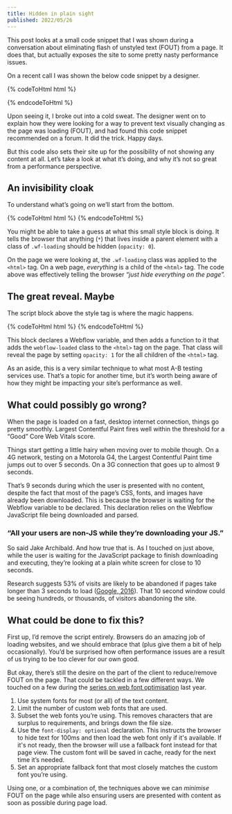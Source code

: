 ```yaml
---
title: Hidden in plain sight
published: 2022/05/26
---
```


This post looks at a small code snippet that I was shown during a conversation about eliminating flash of unstyled text (FOUT) from a page. It does that, but actually exposes the site to some pretty nasty performance issues.

On a recent call I was shown the below code snippet by a designer.

{% codeToHtml html %}
<script>
var Webflow = Webflow || [];
Webflow.push(function () {
$('html').addClass('webflow-loaded')
});
</script>
<style>
.wf-loading \* {
opacity: 0;
}
</style>
{% endcodeToHtml %}

Upon seeing it, I broke out into a cold sweat. The designer went on to explain how they were looking for a way to prevent text visually changing as the page was loading (FOUT), and had found this code snippet recommended on a forum. It did the trick. Happy days.

But this code also sets their site up for the possibility of not showing any content at all. Let’s take a look at what it’s doing, and why it’s not so great from a performance perspective.

## An invisibility cloak

To understand what’s going on we’ll start from the bottom.

{% codeToHtml html %}
    <style>
        .wf-loading * {
            opacity: 0;
        }
    </style>
{% endcodeToHtml %}

You might be able to take a guess at what this small style block is doing. It tells the browser that anything (`*`) that lives inside a parent element with a class of `.wf-loading` should be hidden (`opacity: 0`).

On the page we were looking at, the `.wf-loading` class was applied to the `<html>` tag. On a web page, _everything_ is a child of the `<html>` tag. The code above was effectively telling the browser _“just hide everything on the page”._

## The great reveal. Maybe

The script block above the style tag is where the magic happens.

{% codeToHtml html %}
    <script>
        var Webflow = Webflow || [];
        Webflow.push(function () {
            $('html').addClass('webflow-loaded')
        });
    </script>
{% endcodeToHtml %}

This block declares a Webflow variable, and then adds a function to it that adds the `webflow-loaded` class to the `<html>` tag on the page. That class will reveal the page by setting `opacity: 1` for the all children of the `<html>` tag.

As an aside, this is a very similar technique to what most A-B testing services use. That’s a topic for another time, but it’s worth being aware of how they might be impacting your site’s performance as well.

## What could possibly go wrong?

When the page is loaded on a fast, desktop internet connection, things go pretty smoothly. Largest Contentful Paint fires well within the threshold for a “Good” Core Web Vitals score.

Things start getting a little hairy when moving over to mobile though. On a 4G network, testing on a Motorola G4, the Largest Contentful Paint time jumps out to over 5 seconds. On a 3G connection that goes up to almost 9 seconds.

That’s 9 seconds during which the user is presented with no content, despite the fact that most of the page’s CSS, fonts, and images have already been downloaded. This is because the browser is waiting for the Webflow variable to be declared. This declaration relies on the Webflow JavaScript file being downloaded and parsed.

### “All your users are non-JS while they’re downloading your **JS.”**

So said Jake Archibald. And how true that is. As I touched on just above, while the user is waiting for the JavaScript package to finish downloading and executing, they’re looking at a plain white screen for close to 10 seconds.

Research suggests 53% of visits are likely to be abandoned if pages take longer than 3 seconds to load ([Google, 2016](https://blog.google/products/admanager/the-need-for-mobile-speed/)). That 10 second window could be seeing hundreds, or thousands, of visitors abandoning the site.

## What could be done to fix this?

First up, I’d remove the script entirely. Browsers do an amazing job of loading websites, and we should embrace that (plus give them a bit of help occasionally). You’d be surprised how often performance issues are a result of us trying to be too clever for our own good.

But okay, there’s still the desire on the part of the client to reduce/remove FOUT on the page. That could be tackled in a few different ways. We touched on a few during the [series on web font optimisation](https://optimised.email/series/optimising-web-fonts/) last year.

1. Use system fonts for most (or all) of the text content.
2. Limit the number of custom web fonts that are used.
3. Subset the web fonts you’re using. This removes characters that are surplus to requirements, and brings down the file size.
4. Use the `font-display: optional` declaration. This instructs the browser to hide text for 100ms and then load the web font only if it's available. If it's not ready, then the browser will use a fallback font instead for that page view. The custom font will be saved in cache, ready for the next time it’s needed.
5. Set an appropriate fallback font that most closely matches the custom font you’re using.

Using one, or a combination of, the techniques above we can _minimise_ FOUT on the page while also ensuring users are presented with content as soon as possible during page load.
